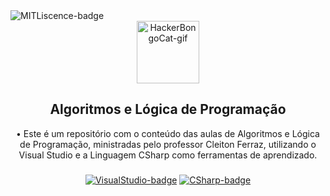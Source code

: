 <div align="left">
  <img src="https://img.shields.io/github/license/juletopi/Algoritmos_e_Logica_de_Programacao" alt="MITLiscence-badge">

<div align="center">
  <a href="https://emoji.gg/emoji/1261-hackerbongocat"><img src="https://cdn3.emoji.gg/emojis/1261-hackerbongocat.gif" alt="HackerBongoCat-gif" width="100px"></a>
  <h2 align="center">Algoritmos e Lógica de Programação</h2>
 
<div align="center">
• Este é um repositório com o conteúdo das aulas de Algoritmos e Lógica de Programação, ministradas pelo professor Cleiton Ferraz, utilizando o Visual Studio e a Linguagem CSharp como ferramentas de aprendizado.
</div>

###

<div align="center">
  <a href="https://visualstudio.microsoft.com"><img src="https://img.shields.io/badge/Made%20with%20IDE:-Visual%20Studio%20-gray.svg?colorA=655BE1&amp;colorB=4F44D6&amp;style=for-the-badge" alt="VisualStudio-badge" style="max-width: 100%;"></a>
  <a href="https://www.w3schools.com/cs/cs_intro.php"><img src="https://img.shields.io/badge/And%20made%20with%20language:-CSharp%20-gray.svg?colorA=61c265&amp;colorB=4CAF50&amp;style=for-the-badge" alt="CSharp-badge" style="max-width: 100%;"></a>
</div>
